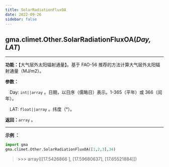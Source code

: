 ```yaml
---
title: SolarRadiationFluxOA
date: 2022-09-26
sidebar: false
---
```


## gma.climet.Other.**SolarRadiationFluxOA**(*Day, LAT*) <Badge text="1.0.13 +"/>

---

**功能：**【大气层外太阳辐射通量】。基于 FAO-56 推荐的方法计算大气层外太阳辐射通量（MJ/m2）。

**参数：**

&emsp;Day: `int||array` 。日期，以日序（儒略日）表示。1-365（平年）或 366（闰年）。

&emsp;LAT: `float||array` 。纬度（°）。

**返回：**`array` 。

---

**示例 ：**

```python
import gma
gma.climet.Other.SolarRadiationFluxOA([1,2,3],34)
```
> \>>> array([[17.5426866 ], [17.59680637], [17.65521884]])